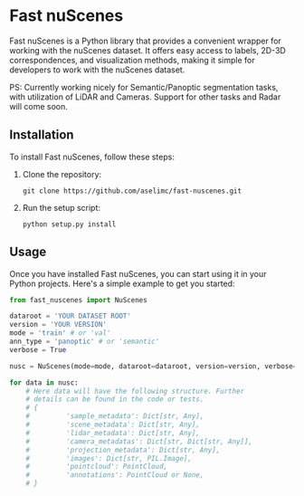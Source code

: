 # Fast nuScenes

Fast nuScenes is a Python library that provides a convenient wrapper for working with the nuScenes dataset. It offers easy access to labels, 2D-3D correspondences, and visualization methods, making it simple for developers to work with the nuScenes dataset.

PS: Currently working nicely for Semantic/Panoptic segmentation tasks, with utilization of LiDAR and Cameras. Support for other tasks and Radar will come soon.

## Installation

To install Fast nuScenes, follow these steps:

1. Clone the repository:

    ```shell
    git clone https://github.com/aselimc/fast-nuscenes.git
    ```

2. Run the setup script:

    ```shell
    python setup.py install
    ```

## Usage

Once you have installed Fast nuScenes, you can start using it in your Python projects. Here's a simple example to get you started:

```python
from fast_nuscenes import NuScenes

dataroot = 'YOUR DATASET ROOT'
version = 'YOUR VERSION'
mode = 'train' # or 'val'
ann_type = 'panoptic' # or 'semantic'
verbose = True

nusc = NuScenes(mode=mode, dataroot=dataroot, version=version, verbose=verbose, ann_type=ann_type)

for data in nusc:
    # Here data will have the following structure. Further
    # details can be found in the code or tests.
    # {
    #         'sample_metadata': Dict[str, Any],
    #         'scene_metadata': Dict[str, Any],
    #         'lidar_metadata': Dict[str, Any],
    #         'camera_metadatas': Dict[str, Dict[str, Any]],
    #         'projection_metadata': Dict[str, Any],
    #         'images': Dict[str, PIL.Image],
    #         'pointcloud': PointCloud,
    #         'annotations': PointCloud or None,
    # }     

```

